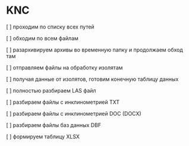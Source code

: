 # KNC

[ ] проходим по списку всех путей

[ ] обходим по всем файлам

[ ] разархивируем архивы во временную папку и продолжаем обход там

[ ] отправляем файлы на обработку изолятам

[ ] получая данные от изолятов, готовим конечную таблицу данных

[ ] полностью разбираем LAS файл

[ ] разбираем файлы с инклинометрией TXT

[ ] разбираем файлы с инклинометрией DOC (DOCX)

[ ] разбираем файлы баз данных DBF

[ ] формируем таблицу XLSX
